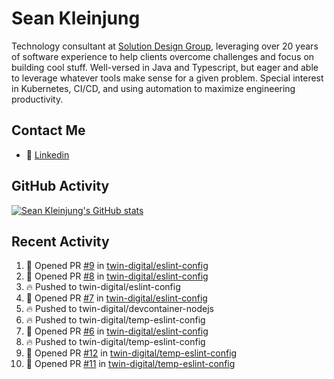 # Sean Kleinjung

Technology consultant at [Solution Design Group](https://solutiondesign.com/), leveraging over 20 years of software experience to help clients overcome challenges and focus on building cool stuff. Well-versed in Java and Typescript, but eager and able to leverage whatever tools make sense for a given problem. Special interest in Kubernetes, CI/CD, and using automation to maximize engineering productivity.

<!--
**skleinjung/skleinjung** is a ✨ _special_ ✨ repository because its `README.md` (this file) appears on your GitHub profile.

Here are some ideas to get you started:

- 🔭 I’m currently working on ...
- 🌱 I’m currently learning ...
- 👯 I’m looking to collaborate on ...
- 🤔 I’m looking for help with ...
- 💬 Ask me about ...
- 📫 How to reach me: ...
- 😄 Pronouns: ...
- ⚡ Fun fact: ...
-->

## Contact Me

<!-- - 💬 [Personal site](https://phatho-folio.now.sh/) -->
- 🔗 [Linkedin](https://www.linkedin.com/in/sean-kleinjung/)
<!-- - 📧 <a href="mailto:hohuuphat22@gmail.com">Email</a> -->

<!-- - 🤐 <a id="raw-url" href="https://nightly.link/DeKal/dekal-cv-v2/workflows/build/main/huuphatho_cv.zip">Latest Resume (.zip)</a>
- 📄 <a id="raw-url" href="https://raw.githubusercontent.com/DeKal/DeKal/master/cv/phathuuho_cv.pdf">Resume (Manually uploaded)</a> -->

## GitHub Activity

[![Sean Kleinjung's GitHub stats](https://github-readme-stats.vercel.app/api?username=skleinjung&show_icons=true&theme=dark&count_private=true)](https://github.com/skleinjung)

## Recent Activity
<!--START_SECTION:activity-->
1. 💪 Opened PR [#9](https://github.com/twin-digital/eslint-config/pull/9) in [twin-digital/eslint-config](https://github.com/twin-digital/eslint-config)
2. 💪 Opened PR [#8](https://github.com/twin-digital/eslint-config/pull/8) in [twin-digital/eslint-config](https://github.com/twin-digital/eslint-config)
3. 🔥 Pushed to twin-digital/eslint-config
4. 💪 Opened PR [#7](https://github.com/twin-digital/eslint-config/pull/7) in [twin-digital/eslint-config](https://github.com/twin-digital/eslint-config)
5. 🔥 Pushed to twin-digital/devcontainer-nodejs
6. 🔥 Pushed to twin-digital/temp-eslint-config
7. 💪 Opened PR [#6](https://github.com/twin-digital/eslint-config/pull/6) in [twin-digital/eslint-config](https://github.com/twin-digital/eslint-config)
8. 🔥 Pushed to twin-digital/temp-eslint-config
9. 💪 Opened PR [#12](https://github.com/twin-digital/temp-eslint-config/pull/12) in [twin-digital/temp-eslint-config](https://github.com/twin-digital/temp-eslint-config)
10. 💪 Opened PR [#11](https://github.com/twin-digital/temp-eslint-config/pull/11) in [twin-digital/temp-eslint-config](https://github.com/twin-digital/temp-eslint-config)
<!--END_SECTION:activity-->